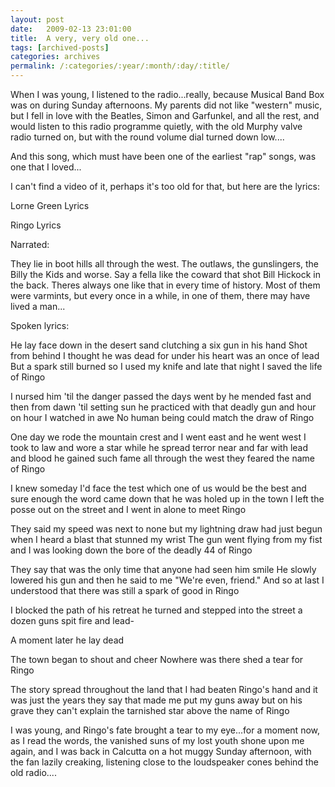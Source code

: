 ```yaml
---
layout: post
date:	2009-02-13 23:01:00
title:  A very, very old one...
tags: [archived-posts]
categories: archives
permalink: /:categories/:year/:month/:day/:title/
---
```

When I was young, I listened to the radio...really, because Musical Band Box was on during Sunday afternoons. My parents did not like "western" music, but I fell in love with the Beatles, Simon and Garfunkel, and all the rest, and would listen to this radio programme quietly, with the old Murphy valve radio turned on, but with the round volume dial turned down low....

And this song, which must have been one of the earliest "rap" songs, was one that I loved...

I can't find a video of it, perhaps it's too old for that, but here are the lyrics:


Lorne Green Lyrics

Ringo Lyrics

Narrated:

They lie in boot hills all through the west.
The outlaws, the gunslingers, the Billy the Kids and worse.
Say a fella like the coward that shot Bill Hickock in the back.
Theres always one like that in every time of history.
Most of them were varmints, but every once in a while, in one of them,
there may have lived a man...

Spoken lyrics:

He lay face down in the desert sand
clutching a six gun in his hand
Shot from behind I thought he was dead
for under his heart was an once of lead
But a spark still burned so I used my knife
and late that night I saved the life
of Ringo

I nursed him 'til the danger passed
the days went by he mended fast
and then from dawn 'til setting sun
he practiced with that deadly gun
and hour on hour I watched in awe
No human being could match the draw
of Ringo

One day we rode the mountain crest
and I went east and he went west
I took to  law and wore a star
while he spread terror near and far
with lead and blood he gained such fame
all through the west they feared the name
of Ringo

I knew someday I'd face the test
which one of us would be the best
and sure enough the word came down
that he was holed up in the town
I left the posse out on the street
and I went in alone to meet
Ringo

They said my speed was next to none
but my lightning draw had just begun
when I heard a blast that stunned my wrist
The gun went flying from my fist
and I was looking down the bore
of the deadly 44
of Ringo

They say that was the only time
that anyone had seen him smile
He slowly lowered his gun and then
he said to me "We're even, friend."
And so at last I understood
that there was still a spark of good
in Ringo

I blocked the path of his retreat
he turned and stepped into the street
a dozen guns spit fire and lead-

A moment later
he lay dead

The town began to shout and cheer
Nowhere was there shed a tear
for Ringo

The story spread throughout the land
that I had beaten Ringo's hand
and it was just the years they say
that made me put my guns away
but on his grave they can't explain
the tarnished star above the name
of Ringo



<lj-embed id="34"/>


I was young, and Ringo's fate brought a tear to my  eye...for a moment now, as I read the words, the vanished suns of my lost youth shone upon me again, and I was back in Calcutta on a hot muggy Sunday afternoon, with the fan lazily creaking, listening close to the loudspeaker cones behind the old radio....
